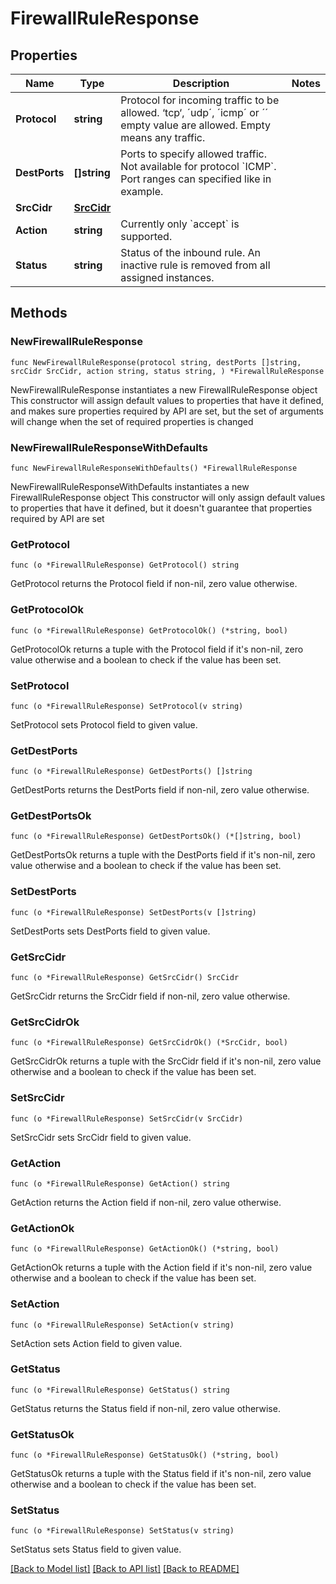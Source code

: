 # FirewallRuleResponse

## Properties

Name | Type | Description | Notes
------------ | ------------- | ------------- | -------------
**Protocol** | **string** | Protocol for incoming traffic to be allowed. ‘tcp‘, ´udp´, ´icmp´ or ´´ empty value are allowed. Empty means any traffic. | 
**DestPorts** | **[]string** | Ports to specify allowed traffic. Not available for protocol &#x60;ICMP&#x60;. Port ranges can specified like in example. | 
**SrcCidr** | [**SrcCidr**](SrcCidr.md) |  | 
**Action** | **string** | Currently only &#x60;accept&#x60; is supported. | 
**Status** | **string** | Status of the inbound rule. An inactive rule is removed from all assigned instances. | 

## Methods

### NewFirewallRuleResponse

`func NewFirewallRuleResponse(protocol string, destPorts []string, srcCidr SrcCidr, action string, status string, ) *FirewallRuleResponse`

NewFirewallRuleResponse instantiates a new FirewallRuleResponse object
This constructor will assign default values to properties that have it defined,
and makes sure properties required by API are set, but the set of arguments
will change when the set of required properties is changed

### NewFirewallRuleResponseWithDefaults

`func NewFirewallRuleResponseWithDefaults() *FirewallRuleResponse`

NewFirewallRuleResponseWithDefaults instantiates a new FirewallRuleResponse object
This constructor will only assign default values to properties that have it defined,
but it doesn't guarantee that properties required by API are set

### GetProtocol

`func (o *FirewallRuleResponse) GetProtocol() string`

GetProtocol returns the Protocol field if non-nil, zero value otherwise.

### GetProtocolOk

`func (o *FirewallRuleResponse) GetProtocolOk() (*string, bool)`

GetProtocolOk returns a tuple with the Protocol field if it's non-nil, zero value otherwise
and a boolean to check if the value has been set.

### SetProtocol

`func (o *FirewallRuleResponse) SetProtocol(v string)`

SetProtocol sets Protocol field to given value.


### GetDestPorts

`func (o *FirewallRuleResponse) GetDestPorts() []string`

GetDestPorts returns the DestPorts field if non-nil, zero value otherwise.

### GetDestPortsOk

`func (o *FirewallRuleResponse) GetDestPortsOk() (*[]string, bool)`

GetDestPortsOk returns a tuple with the DestPorts field if it's non-nil, zero value otherwise
and a boolean to check if the value has been set.

### SetDestPorts

`func (o *FirewallRuleResponse) SetDestPorts(v []string)`

SetDestPorts sets DestPorts field to given value.


### GetSrcCidr

`func (o *FirewallRuleResponse) GetSrcCidr() SrcCidr`

GetSrcCidr returns the SrcCidr field if non-nil, zero value otherwise.

### GetSrcCidrOk

`func (o *FirewallRuleResponse) GetSrcCidrOk() (*SrcCidr, bool)`

GetSrcCidrOk returns a tuple with the SrcCidr field if it's non-nil, zero value otherwise
and a boolean to check if the value has been set.

### SetSrcCidr

`func (o *FirewallRuleResponse) SetSrcCidr(v SrcCidr)`

SetSrcCidr sets SrcCidr field to given value.


### GetAction

`func (o *FirewallRuleResponse) GetAction() string`

GetAction returns the Action field if non-nil, zero value otherwise.

### GetActionOk

`func (o *FirewallRuleResponse) GetActionOk() (*string, bool)`

GetActionOk returns a tuple with the Action field if it's non-nil, zero value otherwise
and a boolean to check if the value has been set.

### SetAction

`func (o *FirewallRuleResponse) SetAction(v string)`

SetAction sets Action field to given value.


### GetStatus

`func (o *FirewallRuleResponse) GetStatus() string`

GetStatus returns the Status field if non-nil, zero value otherwise.

### GetStatusOk

`func (o *FirewallRuleResponse) GetStatusOk() (*string, bool)`

GetStatusOk returns a tuple with the Status field if it's non-nil, zero value otherwise
and a boolean to check if the value has been set.

### SetStatus

`func (o *FirewallRuleResponse) SetStatus(v string)`

SetStatus sets Status field to given value.



[[Back to Model list]](../README.md#documentation-for-models) [[Back to API list]](../README.md#documentation-for-api-endpoints) [[Back to README]](../README.md)


